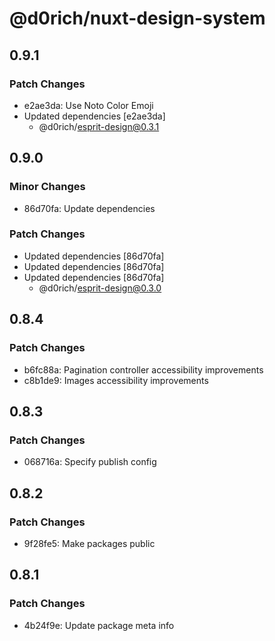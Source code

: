 # @d0rich/nuxt-design-system

## 0.9.1

### Patch Changes

- e2ae3da: Use Noto Color Emoji
- Updated dependencies [e2ae3da]
  - @d0rich/esprit-design@0.3.1

## 0.9.0

### Minor Changes

- 86d70fa: Update dependencies

### Patch Changes

- Updated dependencies [86d70fa]
- Updated dependencies [86d70fa]
- Updated dependencies [86d70fa]
  - @d0rich/esprit-design@0.3.0

## 0.8.4

### Patch Changes

- b6fc88a: Pagination controller accessibility improvements
- c8b1de9: Images accessibility improvements

## 0.8.3

### Patch Changes

- 068716a: Specify publish config

## 0.8.2

### Patch Changes

- 9f28fe5: Make packages public

## 0.8.1

### Patch Changes

- 4b24f9e: Update package meta info

